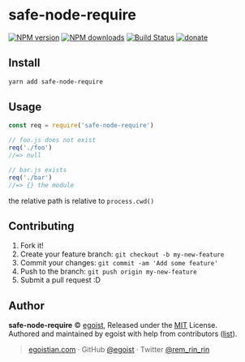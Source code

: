 # safe-node-require

[![NPM version](https://img.shields.io/npm/v/safe-node-require.svg?style=flat)](https://npmjs.com/package/safe-node-require) [![NPM downloads](https://img.shields.io/npm/dm/safe-node-require.svg?style=flat)](https://npmjs.com/package/safe-node-require) [![Build Status](https://img.shields.io/circleci/project/egoist/safe-node-require/master.svg?style=flat)](https://circleci.com/gh/egoist/safe-node-require) [![donate](https://img.shields.io/badge/$-donate-ff69b4.svg?maxAge=2592000&style=flat)](https://github.com/egoist/donate)

## Install

```bash
yarn add safe-node-require
```

## Usage

```js
const req = require('safe-node-require')

// foo.js does not exist
req('./foo')
//=> null

// bar.js exists
req('./bar')
//=> {} the module
```

the relative path is relative to `process.cwd()`

## Contributing

1. Fork it!
2. Create your feature branch: `git checkout -b my-new-feature`
3. Commit your changes: `git commit -am 'Add some feature'`
4. Push to the branch: `git push origin my-new-feature`
5. Submit a pull request :D


## Author

**safe-node-require** © [egoist](https://github.com/egoist), Released under the [MIT](./LICENSE) License.<br>
Authored and maintained by egoist with help from contributors ([list](https://github.com/egoist/safe-node-require/contributors)).

> [egoistian.com](https://egoistian.com) · GitHub [@egoist](https://github.com/egoist) · Twitter [@rem_rin_rin](https://twitter.com/rem_rin_rin)

